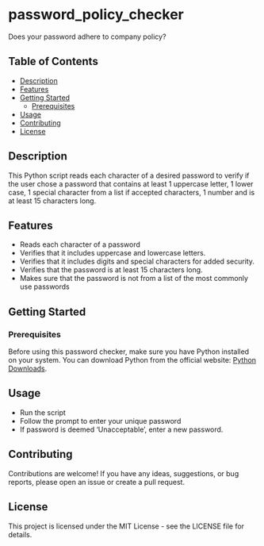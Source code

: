 # password_policy_checker
Does your password adhere to company policy?

## Table of Contents

- [Description](#description)
- [Features](#features)
- [Getting Started](#getting-started)
  - [Prerequisites](#prerequisites)
- [Usage](#usage)
- [Contributing](#contributing)
- [License](#license)

## Description

This Python script reads each character of a desired password to verify if the user chose a password that contains at least 1 uppercase letter, 1 lower case, 1 special character from a list if accepted characters, 1 number and is at least 15 characters long. 

## Features

- Reads each character of a password
- Verifies that it includes uppercase and lowercase letters.
- Verifies that it includes digits and special characters for added security.
- Verifies that the password is at least 15 characters long. 
- Makes sure that the password is not from a list of the most commonly use passwords

## Getting Started

### Prerequisites

Before using this password checker, make sure you have Python installed on your system. You can download Python from the official website: [Python Downloads](https://www.python.org/downloads/).

## Usage
* Run the script
* Follow the prompt to enter your unique password
* If password is deemed ‘Unacceptable’, enter a new password. 

## Contributing
Contributions are welcome! If you have any ideas, suggestions, or bug reports, please open an issue or create a pull request.

## License
This project is licensed under the MIT License - see the LICENSE file for details.
